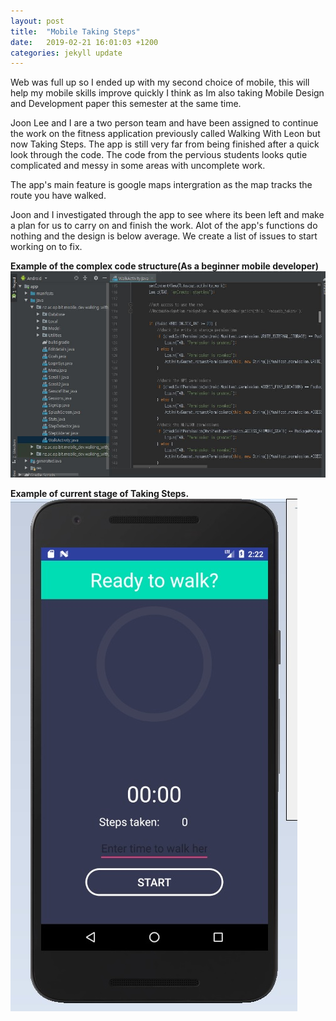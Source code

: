 ```yaml
---
layout: post
title:  "Mobile Taking Steps"
date:   2019-02-21 16:01:03 +1200
categories: jekyll update
---
```


Web was full up so I ended up with my second choice of mobile, this will help my mobile skills improve quickly I think as Im also taking Mobile Design and Development paper this semester at the same time.

Joon Lee and I are a two person team and have been assigned to continue the work on the fitness application previously called Walking With Leon but now Taking Steps. The app is still very far from being finished after a quick look through the code. The code from the pervious students looks qutie complicated and messy in some areas with uncomplete work.

The app's main feature is google maps intergration as the map tracks the route you have walked.

Joon and I investigated through the app to see where its been left and make a plan for us to carry on and finish the work. Alot of the app's functions do nothing and the design is below average. We create a list of issues to start working on to fix.


**Example of the complex code structure(As a beginner mobile developer)**
![](/assets/feb21_1.jpg)
  

**Example of current stage of Taking Steps.**
![](/assets/feb21_2.jpg)